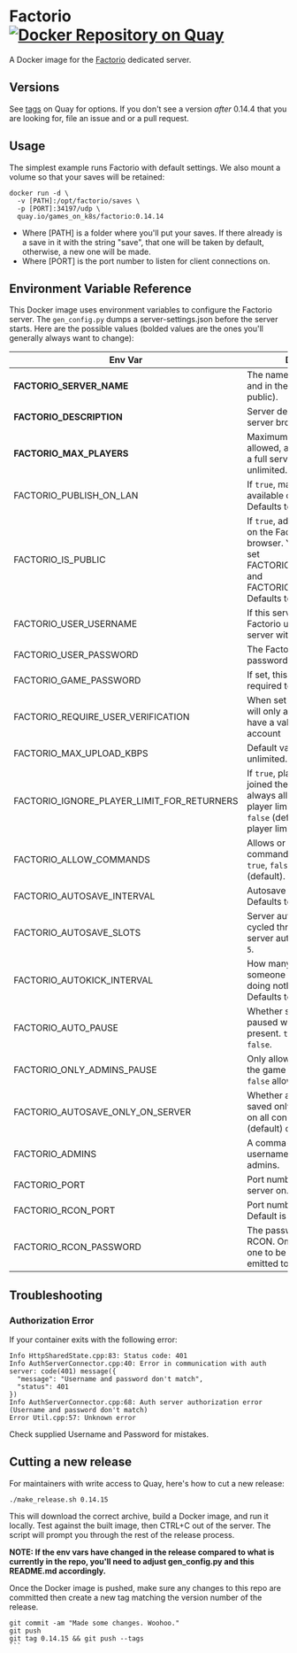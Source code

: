 # Factorio [![Docker Repository on Quay](https://quay.io/repository/games_on_k8s/factorio/status "Docker Repository on Quay")](https://quay.io/repository/games_on_k8s/factorio)

A Docker image for the [Factorio](https://www.factorio.com/) dedicated server.

## Versions

See [tags](https://quay.io/repository/games_on_k8s/factorio?tab=tags) on Quay for options. If you don't see a version _after_ 0.14.4 that you are looking for, file an issue and or a pull request.

## Usage

The simplest example runs Factorio with default settings. We also mount a volume so that your saves will be retained:
```
docker run -d \
  -v [PATH]:/opt/factorio/saves \
  -p [PORT]:34197/udp \
  quay.io/games_on_k8s/factorio:0.14.14
```
* Where [PATH] is a folder where you'll put your saves. If there already is a save in it with the string "save", that one will be taken by default, otherwise, a new one will be made.
* Where [PORT] is the port number to listen for client connections on.

## Environment Variable Reference

This Docker image uses environment variables to configure the Factorio server. The `gen_config.py` dumps a server-settings.json before the server starts. Here are the possible values (bolded values are the ones you'll generally always want to change):

| Env Var                          | Description  
| ---------------------------------|--------------
| **FACTORIO_SERVER_NAME**             | The name to show in-game and in the server browser (if public).  
| **FACTORIO_DESCRIPTION**             | Server description for the server browser (if public).       
| **FACTORIO_MAX_PLAYERS**             | Maximum number of players allowed, admins can join even a full server. 0 means unlimited.      
| FACTORIO_PUBLISH_ON_LAN               | If `true`, make this game available on the server's LAN. Defaults to `true`.
| FACTORIO_IS_PUBLIC               | If `true`, advertise this server on the Factorio game browser. You'll also need to set FACTORIO_USER_USERNAME and FACTORIO_USER_PASSWORD. Defaults to `false`.
| FACTORIO_USER_USERNAME           | If this server is public, a Factorio username to auth the server with.
| FACTORIO_USER_PASSWORD           | The Factorio user's matching password.
| FACTORIO_GAME_PASSWORD           | If set, this password will be required to join.
| FACTORIO_REQUIRE_USER_VERIFICATION | When set to true, the server will only allow clients that have a valid Factorio.com account
| FACTORIO_MAX_UPLOAD_KBPS         | Default value is `0`. `0` means unlimited.
| FACTORIO_IGNORE_PLAYER_LIMIT_FOR_RETURNERS | If `true`, players who have joined the server before are always allowed. Even if the player limit has been reached. `false` (default) enforces the player limit for all cases.
| FACTORIO_ALLOW_COMMANDS          | Allows or disallows console commands. Must be one of: `true`, `false`, or `admins-only` (default).
| FACTORIO_AUTOSAVE_INTERVAL       | Autosave interval in minutes. Defaults to `10`.
| FACTORIO_AUTOSAVE_SLOTS          | Server autosave slots, it is cycled through when the server autosaves. Defaults to `5`.
| FACTORIO_AUTOKICK_INTERVAL       | How many minutes until someone is kicked when doing nothing, `0` for never. Defaults to `0`.
| FACTORIO_AUTO_PAUSE              | Whether should the server be paused when no players are present. `true` (default) or `false`.
| FACTORIO_ONLY_ADMINS_PAUSE       | Only allow admins to pause the game if `true` (default), `false` allows everyone.
| FACTORIO_AUTOSAVE_ONLY_ON_SERVER | Whether autosaves should be saved only on server or also on all connected clients. `true` (default) or `false`.
| FACTORIO_ADMINS                  | A comma-separated list of usernames who are set as admins.
| FACTORIO_PORT                    | Port number to run game server on. Default is 34197.
| FACTORIO_RCON_PORT               | Port number to run RCON on. Default is 27015.
| FACTORIO_RCON_PASSWORD           | The password to use for RCON. Omitting this will cause one to be auto-generated and emitted to stdout.
## Troubleshooting

### Authorization Error

If your container exits with the following error:
```
Info HttpSharedState.cpp:83: Status code: 401
Info AuthServerConnector.cpp:40: Error in communication with auth server: code(401) message({
  "message": "Username and password don't match",
  "status": 401
})
Info AuthServerConnector.cpp:68: Auth server authorization error (Username and password don't match)
Error Util.cpp:57: Unknown error
```
Check supplied Username and Password for mistakes.

## Cutting a new release

For maintainers with write access to Quay, here's how to cut a new release:
```
./make_release.sh 0.14.15
```
This will download the correct archive, build a Docker image, and run it locally. Test against the built image, then CTRL+C out of the server. The script will prompt you through the rest of the release process.

**NOTE: If the env vars have changed in the release compared to what is currently in the repo, you'll need to adjust gen_config.py and this README.md accordingly.**

Once the Docker image is pushed, make sure any changes to this repo are committed then create a new tag matching the version number of the release.

````
git commit -am "Made some changes. Woohoo."
git push
git tag 0.14.15 && git push --tags
```
